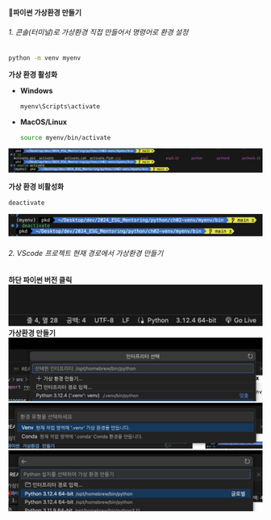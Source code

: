 #### 파이썬 가상환경 만들기
###### 1. 콘솔(터미널)로 가상환경 직접 만들어서 명령어로 환경 설정
```bash
python -m venv myenv
```
**가상 환경 활성화**

- **Windows**
    
    ```bash
    myenv\Scripts\activate
    ```
    
- **MacOS/Linux**
    
    ```bash
    source myenv/bin/activate
    ```
    
![alt text](image.png)

**가상 환경 비활성화**

```bash
deactivate
```
![alt text](image-1.png)

###### 2. VScode 프로젝트 현재 경로에서 가상환경 만들기
**하단 파이썬 버전 클릭**
![alt text](image-2.png)
**가상환경 만들기**
![alt text](image-3.png)
![alt text](image-4.png)
![](image-5.png)
